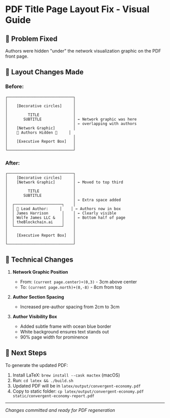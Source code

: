 # PDF Title Page Layout Fix - Visual Guide

## 🎯 Problem Fixed
Authors were hidden "under" the network visualization graphic on the PDF front page.

## 📐 Layout Changes Made

### Before:
```
┌─────────────────────────────┐
│                             │
│    [Decorative circles]     │
│                             │
│         TITLE               │
│       SUBTITLE              │ ← Network graphic was here
│                             │ ← overlapping with authors
│    [Network Graphic]        │
│    👤 Authors Hidden 👤     │
│                             │
│    [Executive Report Box]   │
│                             │
└─────────────────────────────┘
```

### After:
```
┌─────────────────────────────┐
│    [Decorative circles]     │
│    [Network Graphic]        │ ← Moved to top third
│                             │
│         TITLE               │
│       SUBTITLE              │
│                             │ ← Extra space added
│  ┌─────────────────────┐    │
│  │ 👤 Lead Author:     │    │ ← Authors now in box
│  │ James Harrison      │    │ ← Clearly visible
│  │ Wolfe James LLC &   │    │ ← Bottom half of page
│  │ theBlockchain.ai    │    │
│  └─────────────────────┘    │
│                             │
│    [Executive Report Box]   │
│                             │
└─────────────────────────────┘
```

## 🔧 Technical Changes

1. **Network Graphic Position**
   - From: `(current page.center)+(0,3)` - 3cm above center
   - To: `(current page.north)+(0,-8)` - 8cm from top

2. **Author Section Spacing**
   - Increased pre-author spacing from 2cm to 3cm
   
3. **Author Visibility Box**
   - Added subtle frame with ocean blue border
   - White background ensures text stands out
   - 90% page width for prominence

## 🚀 Next Steps

To generate the updated PDF:
1. Install LaTeX: `brew install --cask mactex` (macOS)
2. Run: `cd latex && ./build.sh`
3. Updated PDF will be in `latex/output/convergent-economy.pdf`
4. Copy to static folder: `cp latex/output/convergent-economy.pdf static/convergent-economy-report.pdf`

---
*Changes committed and ready for PDF regeneration*
